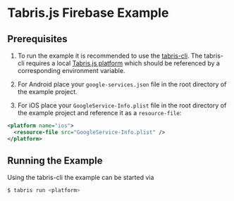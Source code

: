 # Tabris.js Firebase Example

## Prerequisites

1. To run the example it is recommended to use the [tabris-cli](https://www.npmjs.com/package/tabris-cli). The tabris-cli requires a local [Tabris.js platform](https://tabrisjs.com/download) which should be referenced by a corresponding environment variable.

2. For Android place your `google-services.json` file in the root directory of the example project.

2. For iOS place your `GoogleService-Info.plist` file in the root directory of the example project and reference it as a `resource-file`:

```xml
<platform name="ios">
  <resource-file src="GoogleService-Info.plist" />
</platform>
```

## Running the Example

Using the tabris-cli the example can be started via

```sh
$ tabris run <platform>
```
